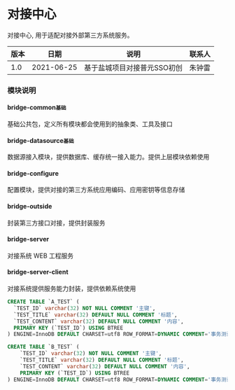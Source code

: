 对接中心
===

对接中心, 用于适配对接外部第三方系统服务。

|版本|日期|说明|联系人|
|-|-|-|-|
|1.0|2021-06-25|基于盐城项目对接普元SSO初创|朱钟雷|

### 模块说明

#### bridge-common`基础`

基础公共包，定义所有模块都会使用到的抽象类、工具及接口

#### bridge-datasource`基础`

数据源接入模块，提供数据库、缓存统一接入能力。提供上层模块依赖使用

#### bridge-configure

配置模块，提供对接的第三方系统应用编码、应用密钥等信息存储

#### bridge-outside

封装第三方接口对接，提供封装服务

#### bridge-server

对接系统 WEB 工程服务

#### bridge-server-client

对接系统提供服务能力封装，提供依赖系统使用

```SQL
CREATE TABLE `A_TEST` (
  `TEST_ID` varchar(32) NOT NULL COMMENT '主键',
  `TEST_TITLE` varchar(32) DEFAULT NULL COMMENT '标题',
  `TEST_CONTENT` varchar(32) DEFAULT NULL COMMENT '内容',
  PRIMARY KEY (`TEST_ID`) USING BTREE
) ENGINE=InnoDB DEFAULT CHARSET=utf8 ROW_FORMAT=DYNAMIC COMMENT='事务测试表';

CREATE TABLE `B_TEST` (
    `TEST_ID` varchar(32) NOT NULL COMMENT '主键',
    `TEST_TITLE` varchar(32) DEFAULT NULL COMMENT '标题',
    `TEST_CONTENT` varchar(32) DEFAULT NULL COMMENT '内容',
    PRIMARY KEY (`TEST_ID`) USING BTREE
) ENGINE=InnoDB DEFAULT CHARSET=utf8 ROW_FORMAT=DYNAMIC COMMENT='事务测试表';
```

